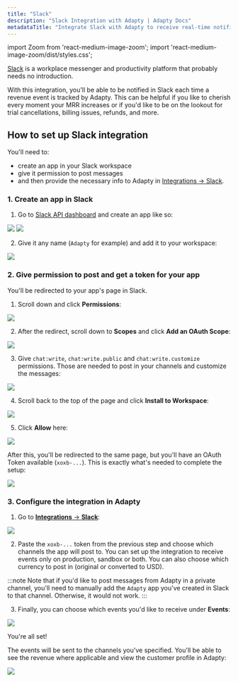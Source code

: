 ```yaml
---
title: "Slack"
description: "Slack Integration with Adapty | Adapty Docs"
metadataTitle: "Integrate Slack with Adapty to receive real-time notifications about subscription events."
---
```


import Zoom from 'react-medium-image-zoom';
import 'react-medium-image-zoom/dist/styles.css';

[Slack](https://slack.com/) is a workplace messenger and productivity platform that probably needs no introduction.

With this integration, you'll be able to be notified in Slack each time a revenue event is tracked by Adapty. This can be helpful if you like to cherish every moment your MRR increases or if you'd like to be on the lookout for trial cancellations, billing issues, refunds, and more.

## How to set up Slack integration

You'll need to:

- create an app in your Slack workspace
- give it permission to post messages
- and then provide the necessary info to Adapty in [Integrations → Slack](https://app.adapty.io/integrations/slack).

### 1\. Create an app in Slack

1. Go to [Slack API dashboard](https://api.slack.com/apps) and create an app like so:


<Zoom>
  <img src={require('./img/f43aedc-CleanShot_2024-01-04_at_18.27.412x.webp').default}
  style={{
    border: 'none', /* border width and color */
    width: '700px', /* image width */
    display: 'block', /* for alignment */
    margin: '0 auto' /* center alignment */
  }}
/>
</Zoom>






<Zoom>
  <img src={require('./img/08fa9e6-CleanShot_2024-01-04_at_18.28.142x.webp').default}
  style={{
    border: 'none', /* border width and color */
    width: '700px', /* image width */
    display: 'block', /* for alignment */
    margin: '0 auto' /* center alignment */
  }}
/>
</Zoom>





2. Give it any name (`Adapty` for example) and add it to your workspace:


<Zoom>
  <img src={require('./img/5002bb1-CleanShot_2024-01-04_at_18.29.132x.webp').default}
  style={{
    border: 'none', /* border width and color */
    width: '700px', /* image width */
    display: 'block', /* for alignment */
    margin: '0 auto' /* center alignment */
  }}
/>
</Zoom>





### 2\. Give permission to post and get a token for your app

You'll be redirected to your app's page in Slack. 

1. Scroll down and click **Permissions**:


<Zoom>
  <img src={require('./img/9750451-CleanShot_2024-01-04_at_18.48.072x.webp').default}
  style={{
    border: 'none', /* border width and color */
    width: '700px', /* image width */
    display: 'block', /* for alignment */
    margin: '0 auto' /* center alignment */
  }}
/>
</Zoom>





2. After the redirect, scroll down to **Scopes** and click **Add an OAuth Scope**:


<Zoom>
  <img src={require('./img/db5b5f4-CleanShot_2024-01-04_at_18.50.262x.webp').default}
  style={{
    border: 'none', /* border width and color */
    width: '700px', /* image width */
    display: 'block', /* for alignment */
    margin: '0 auto' /* center alignment */
  }}
/>
</Zoom>





3. Give `chat:write`, `chat:write.public` and `chat:write.customize` permissions. Those are needed to post in your channels and customize the messages:


<Zoom>
  <img src={require('./img/d97ccb9-CleanShot_2024-01-04_at_18.51.572x.webp').default}
  style={{
    border: 'none', /* border width and color */
    width: '700px', /* image width */
    display: 'block', /* for alignment */
    margin: '0 auto' /* center alignment */
  }}
/>
</Zoom>





4. Scroll back to the top of the page and click **Install to Workspace**:


<Zoom>
  <img src={require('./img/14608e3-CleanShot_2024-01-04_at_19.17.58.webp').default}
  style={{
    border: 'none', /* border width and color */
    width: '700px', /* image width */
    display: 'block', /* for alignment */
    margin: '0 auto' /* center alignment */
  }}
/>
</Zoom>





5. Click **Allow** here:


<Zoom>
  <img src={require('./img/143967e-CleanShot_2024-01-04_at_18.53.292x.webp').default}
  style={{
    border: 'none', /* border width and color */
    width: '700px', /* image width */
    display: 'block', /* for alignment */
    margin: '0 auto' /* center alignment */
  }}
/>
</Zoom>





After this, you'll be redirected to the same page, but you'll have an OAuth Token available (`xoxb-...`). This is exactly what's needed to complete the setup:


<Zoom>
  <img src={require('./img/59b33ee-CleanShot_2024-01-04_at_18.55.222x.webp').default}
  style={{
    border: 'none', /* border width and color */
    width: '700px', /* image width */
    display: 'block', /* for alignment */
    margin: '0 auto' /* center alignment */
  }}
/>
</Zoom>





### 3\. Configure the integration in Adapty

1. Go to [**Integrations** → **Slack**](https://app.adapty.io/integrations/slack):


<Zoom>
  <img src={require('./img/b4ffd71-CleanShot_2024-01-04_at_19.05.222x.webp').default}
  style={{
    border: 'none', /* border width and color */
    width: '700px', /* image width */
    display: 'block', /* for alignment */
    margin: '0 auto' /* center alignment */
  }}
/>
</Zoom>





2. Paste the `xoxb-...` token from the previous step and choose which channels the app will post to. You can set up the integration to receive events only on production, sandbox or both. You can also choose which currency to post in (original or converted to USD).

  :::note
  Note that if you'd like to post messages from Adapty in a private channel, you'll need to manually add the `Adapty` app you've created in Slack to that channel. Otherwise, it would not work.
  :::

3. Finally, you can choose which events you'd like to receive under **Events**:


<Zoom>
  <img src={require('./img/970a7bb-CleanShot_2024-01-04_at_19.09.472x.webp').default}
  style={{
    border: 'none', /* border width and color */
    width: '700px', /* image width */
    display: 'block', /* for alignment */
    margin: '0 auto' /* center alignment */
  }}
/>
</Zoom>






You're all set!

The events will be sent to the channels you've specified. You'll be able to see the revenue where applicable and view the customer profile in Adapty:



<Zoom>
  <img src={require('./img/852b8c8-CleanShot_2024-01-04_at_19.11.332x.webp').default}
  style={{
    border: 'none', /* border width and color */
    width: '700px', /* image width */
    display: 'block', /* for alignment */
    margin: '0 auto' /* center alignment */
  }}
/>
</Zoom>


